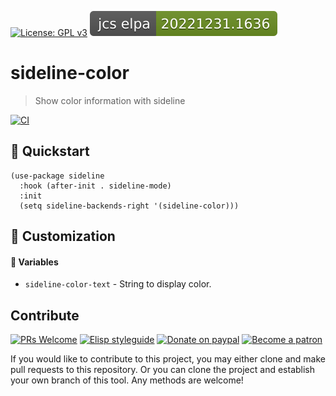 [![License: GPL v3](https://img.shields.io/badge/License-GPL%20v3-blue.svg)](https://www.gnu.org/licenses/gpl-3.0)
[![JCS-ELPA](https://raw.githubusercontent.com/jcs-emacs/badges/master/elpa/v/sideline-color.svg)](https://jcs-emacs.github.io/jcs-elpa/#/sideline-color)

# sideline-color
> Show color information with sideline

[![CI](https://github.com/emacs-sideline/sideline-color/actions/workflows/test.yml/badge.svg)](https://github.com/emacs-sideline/sideline-color/actions/workflows/test.yml)

## 🔨 Quickstart

```elisp
(use-package sideline
  :hook (after-init . sideline-mode)
  :init
  (setq sideline-backends-right '(sideline-color)))
```

## 🔧 Customization

#### 🧪 Variables

* `sideline-color-text` - String to display color.

## Contribute

[![PRs Welcome](https://img.shields.io/badge/PRs-welcome-brightgreen.svg)](http://makeapullrequest.com)
[![Elisp styleguide](https://img.shields.io/badge/elisp-style%20guide-purple)](https://github.com/bbatsov/emacs-lisp-style-guide)
[![Donate on paypal](https://img.shields.io/badge/paypal-donate-1?logo=paypal&color=blue)](https://www.paypal.me/jcs090218)
[![Become a patron](https://img.shields.io/badge/patreon-become%20a%20patron-orange.svg?logo=patreon)](https://www.patreon.com/jcs090218)

If you would like to contribute to this project, you may either
clone and make pull requests to this repository. Or you can
clone the project and establish your own branch of this tool.
Any methods are welcome!
